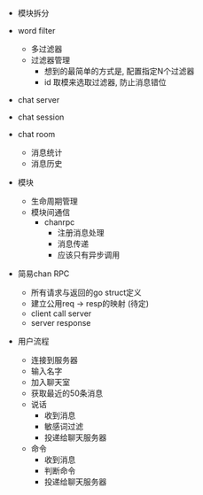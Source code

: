- 模块拆分
- word filter
    - 多过滤器
    - 过滤器管理
        - 想到的最简单的方式是, 配置指定N个过滤器
        - id 取模来选取过滤器, 防止消息错位
- chat server
- chat session
- chat room
    - 消息统计
    - 消息历史


- 模块
    - 生命周期管理
    - 模块间通信
        - chanrpc
            - 注册消息处理
            - 消息传递 
            - 应该只有异步调用


- 简易chan RPC
    - 所有请求与返回的go struct定义
    - 建立公用req -> resp的映射 (待定)
    - client call server
    - server response


- 用户流程
    - 连接到服务器
    - 输入名字
    - 加入聊天室
    - 获取最近的50条消息
    - 说话
        - 收到消息
        - 敏感词过滤
        - 投递给聊天服务器
    - 命令
        - 收到消息
        - 判断命令
        - 投递给聊天服务器